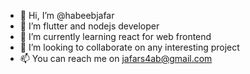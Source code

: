 - 👋 Hi, I’m @habeebjafar
- 👀 I’m flutter and nodejs developer
- 🌱 I’m currently learning react for web frontend
- 💞️ I’m looking to collaborate on any interesting project
- 📫 You can reach me on jafars4ab@gmail.com

<!---
habeebjafar/habeebjafar is a ✨ special ✨ repository because its `README.md` (this file) appears on your GitHub profile.
You can click the Preview link to take a look at your changes.
--->
